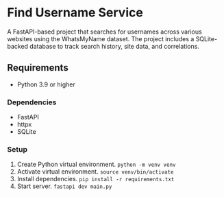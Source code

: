 # Find Username Service
A FastAPI-based project that searches for usernames across various websites using the WhatsMyName dataset. The project includes a SQLite-backed database to track search history, site data, and correlations.

## Requirements
- Python 3.9 or higher

### Dependencies
- FastAPI
- httpx
- SQLite

### Setup
1. Create Python virtual environment. `python -m venv venv`
2. Activate virtual environment. `source venv/bin/activate`
3. Install dependencies. `pip install -r requirements.txt`
4. Start server. `fastapi dev main.py` 
